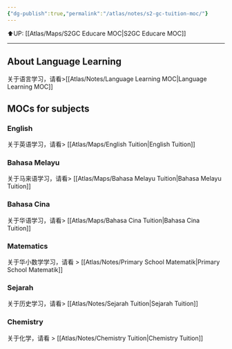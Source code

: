 ```yaml
---
{"dg-publish":true,"permalink":"/atlas/notes/s2-gc-tuition-moc/"}
---
```


⬆️UP: [[Atlas/Maps/S2GC Educare MOC\|S2GC Educare MOC]]

---
## About Language Learning
关于语言学习，请看>[[Atlas/Notes/Language Learning MOC\|Language Learning MOC]]


## MOCs for subjects
### English
关于英语学习，请看> [[Atlas/Maps/English Tuition\|English Tuition]]

### Bahasa Melayu
关于马来语学习，请看> [[Atlas/Maps/Bahasa Melayu Tuition\|Bahasa Melayu Tuition]]

### Bahasa Cina
关于华语学习，请看> [[Atlas/Maps/Bahasa Cina Tuition\|Bahasa Cina Tuition]]

### Matematics
关于华小数学学习，请看 > [[Atlas/Notes/Primary School Matematik\|Primary School Matematik]]

### Sejarah
关于历史学习，请看> [[Atlas/Notes/Sejarah Tuition\|Sejarah Tuition]]


### Chemistry
关于化学，请看 > [[Atlas/Notes/Chemistry Tuition\|Chemistry Tuition]]